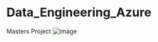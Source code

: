 # Data_Engineering_Azure
Masters Project
![image](https://github.com/prerakpanwar/Data_Engineering_Azure/assets/40028120/25e782f8-5b6d-4dc1-9927-aac492dcf394)
